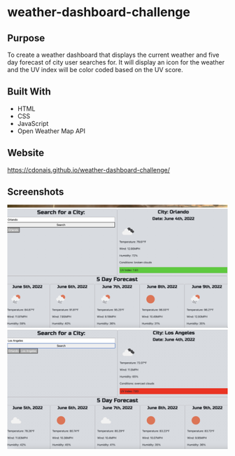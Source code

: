 # weather-dashboard-challenge

## Purpose
To create a weather dashboard that displays the current weather and five day forecast of city user searches for. It will display an icon for the weather and the UV index will be color coded based on the UV score.

## Built With
* HTML
* CSS
* JavaScript
* Open Weather Map API

## Website
https://cdonais.github.io/weather-dashboard-challenge/

## Screenshots

![Orlando Weather](./develop/images/screen1.jpg)
![Los Angeles Weather](./develop/images/screen2.jpg)